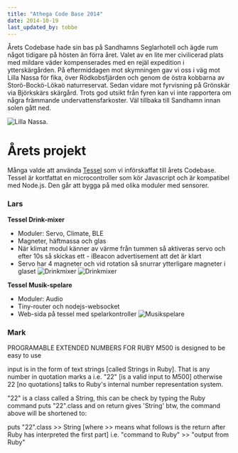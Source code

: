 ```yaml
---
title: "Athega Code Base 2014"
date: 2014-10-19
last_updated_by: tobbe
---
```

Årets Codebase hade sin bas på Sandhamns Seglarhotell och ägde rum något tidigare på hösten än förra året. Valet av en lite mer civilicerad plats med mildare väder kompenserades med en rejäl expedition i ytterskärgården. På eftermiddagen mot skymningen gav vi oss i väg mot Lilla Nassa för fika, över Rödkobsfjärden och genom de östra kobbarna av Storö-Bockö-Lökaö naturreservat. 
Sedan vidare mot fyrvisning på Grönskär via Björkskärs skärgård. Trots god utsikt från fyren kan vi inte rapportera om några främmande undervattensfarkoster. Väl tillbaka till Sandhamn innan solen gått ned. 

![Lilla Nassa.](https://athega.se/system/uploads/2014/10/img_4301.jpg)

Årets projekt
=============
Många valde att använda [Tessel](https://tessel.io/) som vi införskaffat till årets Codebase. Tessel är kortfattat en microcontroller som kör Javascript och är kompatibel med Node.js. Den går att bygga på med olika moduler med sensorer. 

### Lars
**Tessel Drink-mixer**
- Moduler: Servo, Climate, BLE
- Magneter, häftmassa och glas
- När klimat modul känner av värme från tummen så aktiveras servo och efter 10s så skickas ett - iBeacon advertisement att det är klart
- Servo har 4 magneter och vid rotation så snurrar ytterligare magneter i glaset
![Drinkmixer](https://athega.se/system/uploads/2014/10/tesselpresentatino-003.jpg)
![Drinkmixer](https://athega.se/system/uploads/2014/10/tesselpresentatino-004.jpg)

**Tessel Musik-spelare**
- Moduler: Audio
- Tiny-router och nodejs-websocket
- Web-sida på tessel med spelarkontroller
![Musikspelare](https://athega.se/system/uploads/2014/10/tesselpresentatino-006.jpg)

### Mark
PROGRAMABLE EXTENDED NUMBERS FOR RUBY
M500 is designed to be easy to use

input is in the form of text strings [called Strings in Ruby]. That is
any number in quotation marks a
i.e. "22" [is a valid input to M500] otherwise 22 [no quotations] talks
to Ruby's internal number representation system.

"22" is a class called a String, this can be check by typing  the Ruby
command puts "22".class and on return gives 'String'
btw, the command above will be shortened to:

puts "22".class    >> String     [where >> means what
follows is the return after Ruby has interpreted the first part]
i.e.   "command to Ruby"     >> "output from Ruby"
